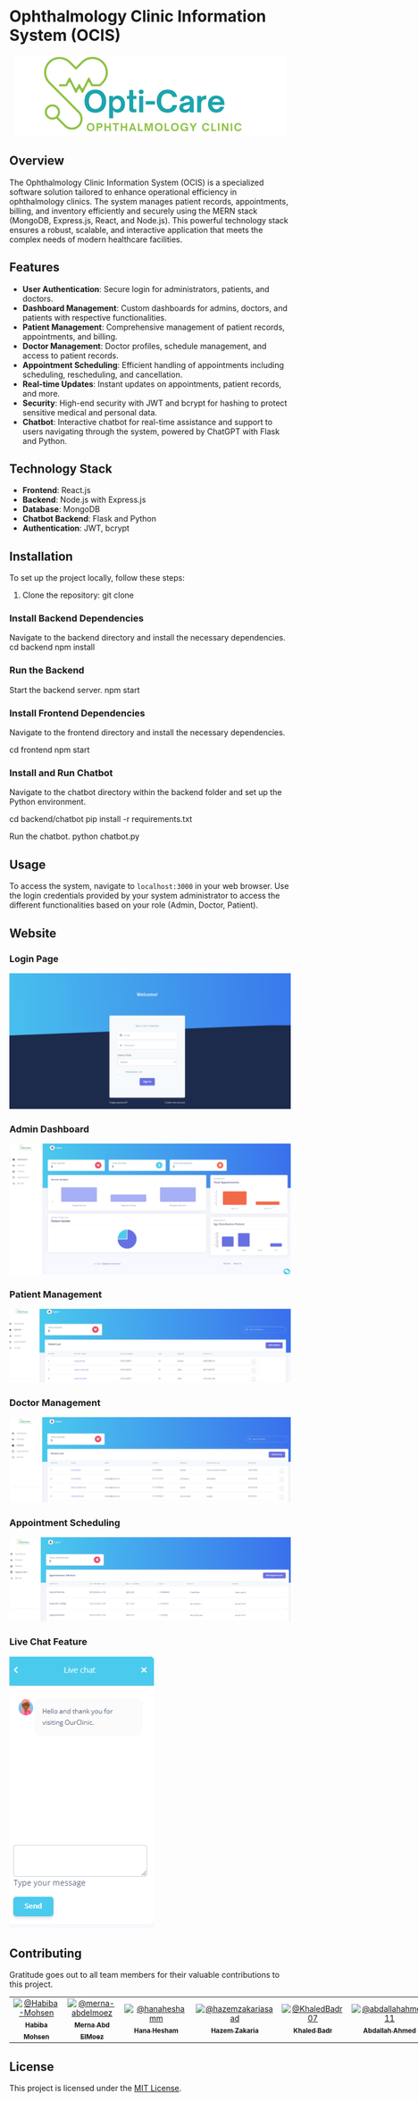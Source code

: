 # Ophthalmology Clinic Information System (OCIS)
<p align="center">
  <img src="assets/opticare.png" alt="logo">
</p>

## Overview
The Ophthalmology Clinic Information System (OCIS) is a specialized software solution tailored to enhance operational efficiency in ophthalmology clinics. The system manages patient records, appointments, billing, and inventory efficiently and securely using the MERN stack (MongoDB, Express.js, React, and Node.js). This powerful technology stack ensures a robust, scalable, and interactive application that meets the complex needs of modern healthcare facilities.

## Features

- **User Authentication**: Secure login for administrators, patients, and doctors.
- **Dashboard Management**: Custom dashboards for admins, doctors, and patients with respective functionalities.
- **Patient Management**: Comprehensive management of patient records, appointments, and billing.
- **Doctor Management**: Doctor profiles, schedule management, and access to patient records.
- **Appointment Scheduling**: Efficient handling of appointments including scheduling, rescheduling, and cancellation.
- **Real-time Updates**: Instant updates on appointments, patient records, and more.
- **Security**: High-end security with JWT and bcrypt for hashing to protect sensitive medical and personal data.
- **Chatbot**: Interactive chatbot for real-time assistance and support to users navigating through the system, powered by ChatGPT with Flask and Python.


## Technology Stack

- **Frontend**: React.js
- **Backend**: Node.js with Express.js
- **Database**: MongoDB
- **Chatbot Backend**: Flask and Python
- **Authentication**: JWT, bcrypt

## Installation

To set up the project locally, follow these steps:

1. Clone the repository:
git clone
### Install Backend Dependencies
Navigate to the backend directory and install the necessary dependencies.
cd backend
npm install
### Run the Backend
Start the backend server.
npm start
### Install Frontend Dependencies
Navigate to the frontend directory and install the necessary dependencies.

cd frontend
npm start

### Install and Run Chatbot

Navigate to the chatbot directory within the backend folder and set up the Python environment.

cd backend/chatbot
pip install -r requirements.txt


Run the chatbot.
python chatbot.py

## Usage

To access the system, navigate to `localhost:3000` in your web browser. Use the login credentials provided by your system administrator to access the different functionalities based on your role (Admin, Doctor, Patient).

## Website

### Login Page
![Login Page](assets/loginpng.png)

### Admin Dashboard
![Dashboard](assets/dashboard.png)

### Patient Management
![Patient Management](assets/patientpng.png)

### Doctor Management
![Doctor Management](assets/doctor.png)

### Appointment Scheduling
![Appointment Scheduling](assets/appointment.png)

### Live Chat Feature
![Live Chat](assets/chatboot.png)

## Contributing
Gratitude goes out to all team members for their valuable contributions to this project.

<table style="width: 150%; border-spacing: 10px;">
  <tr>
    <td align="center">
      <a href="https://github.com/Habiba-Mohsen">
        <img src="https://github.com/Habiba-Mohsen.png" width="150px" alt="@Habiba-Mohsen">
        <br>
        <sub><b>Habiba Mohsen</b></sub>
      </a>
    </td>
    <td align="center">
      <a href="https://github.com/merna-abdelmoez">
        <img src="https://github.com/merna-abdelmoez.png" width="150px" alt="@merna-abdelmoez">
        <br>
        <sub><b>Merna Abd ElMoez</b></sub>
      </a>
    </td>
    <td align="center">
      <a href="https://github.com/hanaheshamm">
        <img src="https://github.com/hanaheshamm.png" width="150px" alt="@hanaheshamm">
        <br>
        <sub><b>Hana Hesham</b></sub>
      </a>
    </td>
    <td align="center">
      <a href="https://github.com/hazemzakariasaad">
        <img src="https://github.com/hazemzakariasaad.png" width="150px" alt="@hazemzakariasaad">
        <br>
        <sub><b>Hazem Zakaria </b></sub>
      </a>
    </td>
    <td align="center">
      <a href="https://github.com/KhaledBadr07">
        <img src="https://github.com/KhaledBadr07.png" width="150px" alt="@KhaledBadr07">
        <br>
        <sub><b>Khaled Badr</b></sub>
      </a>
    </td>
    <td align="center">
      <a href="https://github.com/abdallahahmed11">
        <img src="https://github.com/abdallahahmed11.png" width="150px" alt="@abdallahahmed11">
        <br>
        <sub><b>Abdallah Ahmed</b></sub>
      </a>
    </td>
  </tr>
</table>


## License

This project is licensed under the [MIT License](LICENSE.md).


